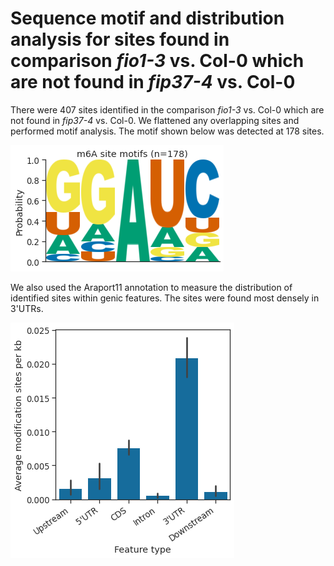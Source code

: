 # Sequence motif and distribution analysis for sites found in comparison *fio1-3* vs. Col-0 which are not found in *fip37-4* vs. Col-0



There were 407 sites identified in the comparison *fio1-3* vs. Col-0 which are not found in *fip37-4* vs. Col-0. We flattened any overlapping sites and performed motif analysis. The motif shown below was detected at 178 sites.




    
![png](fio1_vs_col0__not__fip37_vs_col0_yanocomp_logos.py_files/fio1_vs_col0__not__fip37_vs_col0_yanocomp_logos.py_3_1.png)
    



We also used the Araport11 annotation to measure the distribution of identified sites within genic features. The sites were found most densely in 3'UTRs.



    
![png](fio1_vs_col0__not__fip37_vs_col0_yanocomp_logos.py_files/fio1_vs_col0__not__fip37_vs_col0_yanocomp_logos.py_4_1.png)
    

